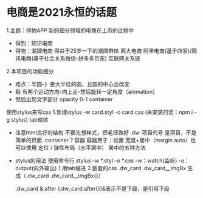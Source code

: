 # 电商是2021永恒的话题

1.主题：得物APP
新的细分领域的电商在上市的过程中
- 得到：知识电商
- 得物：潮牌电商
 得益于25岁一下的潮牌群体
 两大电商  阿里电商(基于店家)/腾讯电商(基于社会关系微信-拼多多京东)  互联网关系链

 2.本项目的功能细分
 - 难点：半圆-》更大半径的圆，且圆的中心会改变
 - 鞋
 有两个运动方向-向上走-然后旋转一定角度（animation）
 - 然后出现文字部分 
 opacity  0-1
 container 


 使用stylus来写css
 1.新键stylus -w card.styl -o card.css (未安装的话：npm i -g stylus)    tab缩进

 - 注意html良好的结构
 不要先想样式，把毛坯做好
 .dw-项目代号 是项目，不是简单的页面
 .container ? 容器
容器用于：设置 宽度+居中（margin auto）也可以使用 定位 / 弹性布局（水平居中）
居中的五种方法

- stylus的用法
使用命令行
    stylus -w *.styl -o *.css
-w：watch(监听)
-o：output(向外输出)
1.用tab缩进
2.嵌套的css
    .dw_card
        .dw_card__imgBx
生成（.dw_card .dw_card__imgBx{}）

    .dw_card
        &:after
    (.dw_card:after{})&表示不是下级，是引用下级